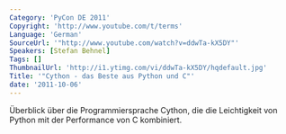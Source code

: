 ```yaml
---
Category: 'PyCon DE 2011'
Copyright: 'http://www.youtube.com/t/terms'
Language: 'German'
SourceUrl: '"http://www.youtube.com/watch?v=ddwTa-kX5DY"'
Speakers: [Stefan Behnel]
Tags: []
ThumbnailUrl: 'http://i1.ytimg.com/vi/ddwTa-kX5DY/hqdefault.jpg'
Title: '"Cython - das Beste aus Python und C"'
date: '2011-10-06'
---
```

Überblick über die Programmiersprache Cython, die die Leichtigkeit von Python mit der Performance von C kombiniert.